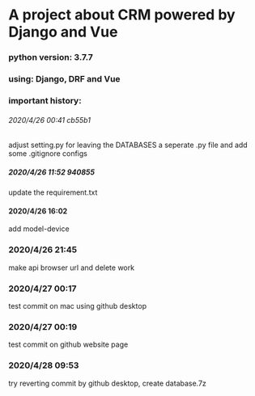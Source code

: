 # A project about CRM powered by Django and Vue

### python version: 3.7.7

### using: Django, DRF and Vue

### important history:

###### 2020/4/26 00:41 cb55b1
adjust setting.py for leaving the DATABASES a seperate .py file and add some .gitignore configs

##### 2020/4/26 11:52 940855
update the requirement.txt

#### 2020/4/26 16:02
add model-device

### 2020/4/26 21:45
make api browser url and delete work

### 2020/4/27 00:17
test commit on mac using github desktop

### 2020/4/27 00:19
test commit on github website page

### 2020/4/28 09:53
try reverting commit by github desktop, create database.7z
